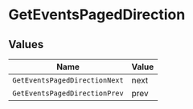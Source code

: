 # GetEventsPagedDirection


## Values

| Name                          | Value                         |
| ----------------------------- | ----------------------------- |
| `GetEventsPagedDirectionNext` | next                          |
| `GetEventsPagedDirectionPrev` | prev                          |